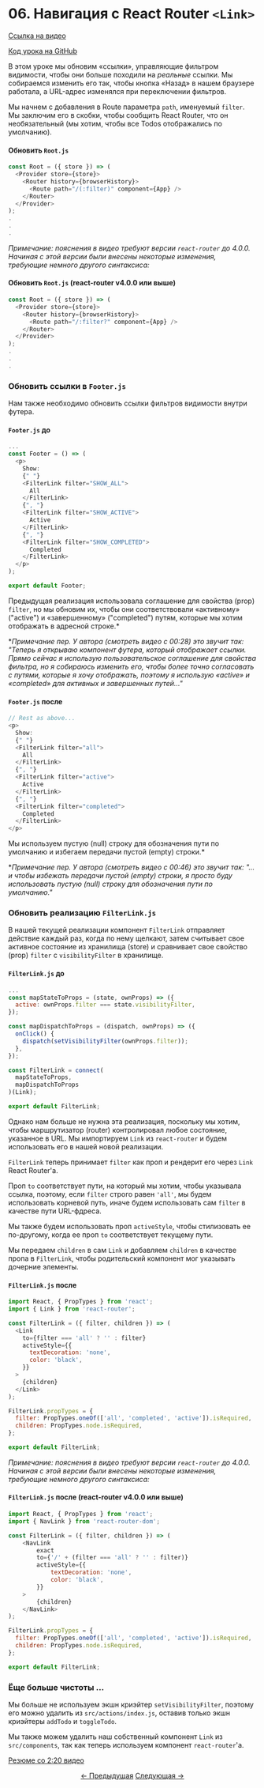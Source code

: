 # 06. Навигация с React Router `<Link>`

[Ссылка на видео](https://egghead.io/lessons/javascript-redux-navigating-with-react-router-link?series=building-react-applications-with-idiomatic-redux)

[Код урока на GitHub](https://github.com/gaearon/todos/tree/06-navigating-with-react-router-link)

В этом уроке мы обновим «ссылки», управляющие фильтром видимости, чтобы они больше походили на _реальные_ ссылки. Мы собираемся изменить его так, чтобы кнопка «Назад» в нашем браузере работала, а URL-адрес изменялся при переключении фильтров.

Мы начнем с добавления в Route параметра `path`, именуемый `filter`. Мы заключим его в скобки, чтобы сообщить React Router, что он необязательный (мы хотим, чтобы все Todos отображались по умолчанию).

#### Обновить `Root.js`

```javascript
const Root = ({ store }) => (
  <Provider store={store}>
    <Router history={browserHistory}>
      <Route path="/(:filter)" component={App} />
    </Router>
  </Provider>
);
.
.
.
```

_Примечание: пояснения в видео требуют версии `react-router` до 4.0.0. Начиная с этой версии были внесены некоторые изменения, требующие немного другого синтаксиса:_

#### Обновить `Root.js` (react-router v4.0.0 или выше)

```javascript
const Root = ({ store }) => (
  <Provider store={store}>
    <Router history={browserHistory}>
      <Route path="/:filter?" component={App} />
    </Router>
  </Provider>
);
.
.
.
```

### Обновить ссылки в `Footer.js`

Нам также необходимо обновить ссылки фильтров видимости внутри футера.

#### `Footer.js` до

```javascript
...
const Footer = () => (
  <p>
    Show:
    {" "}
    <FilterLink filter="SHOW_ALL">
      All
    </FilterLink>
    {", "}
    <FilterLink filter="SHOW_ACTIVE">
      Active
    </FilterLink>
    {", "}
    <FilterLink filter="SHOW_COMPLETED">
      Completed
    </FilterLink>
  </p>
);

export default Footer;
```

Предыдущая реализация использовала соглашение для свойства (prop) `filter`, но мы обновим их, чтобы они соответствовали «активному» ("active") и «завершенному» ("completed") путям, которые мы хотим отображать в адресной строке.*

*_Примечание пер. У автора (смотреть видео с 00:28) это звучит так: "Теперь я открываю компонент футера, который отображает ссылки. Прямо сейчас я использую пользовательское соглашение для свойства фильтра, но я собираюсь изменить его, чтобы более точно согласовать с путями, которые я хочу отображать, поэтому я использую «active» и «completed» для активных и завершенных путей..."_

#### `Footer.js` после

```javascript
// Rest as above...
<p>
  Show:
  {" "}
  <FilterLink filter="all">
    All
  </FilterLink>
  {", "}
  <FilterLink filter="active">
    Active
  </FilterLink>
  {", "}
  <FilterLink filter="completed">
    Completed
  </FilterLink>
</p>
```

Мы используем пустую (null) строку для обозначения пути по умолчанию и избегаем передачи пустой (empty) строки.*

*_Примечание пер. У автора (смотреть видео с 00:46) это звучит так: "... и чтобы избежать передачи пустой (empty) строки, я просто буду использовать пустую (null) строку для обозначения пути по умолчанию."_

### Обновить реализацию `FilterLink.js`

В нашей текущей реализации компонент `FilterLink` отправляет действие каждый раз, когда по нему щелкают, затем считывает свое активное состояние из хранилища (store) и сравнивает свое свойство (prop) `filter` с `visibilityFilter` в хранилище.

#### `FilterLink.js` до

```javascript
...
const mapStateToProps = (state, ownProps) => ({
  active: ownProps.filter === state.visibilityFilter,
});

const mapDispatchToProps = (dispatch, ownProps) => ({
  onClick() {
    dispatch(setVisibilityFilter(ownProps.filter));
  },
});

const FilterLink = connect(
  mapStateToProps,
  mapDispatchToProps
)(Link);

export default FilterLink;
```

Однако нам больше не нужна эта реализация, поскольку мы хотим, чтобы маршрутизатор (router) контролировал любое состояние, указанное в URL. Мы импортируем `Link` из `react-router` и будем использовать его в нашей новой реализации.

`FilterLink` теперь принимает `filter` как проп и рендерит его через `Link` React Router'а.

Проп `to` соответствует пути, на который мы хотим, чтобы указывала ссылка, поэтому, если `filter` строго равен `'all'`, мы будем использовать корневой путь, иначе будем использовать сам `filter` в качестве пути URL-фдреса.

Мы также будем использовать проп `activeStyle`, чтобы стилизовать ее по-другому, когда ее проп `to` соответствует текущему пути.

Мы передаем `children` в сам `Link` и добавляем `children` в качестве пропа в `FilterLink`, чтобы родительский компонент мог указывать дочерние элементы.

#### `FilterLink.js` после

```javascript
import React, { PropTypes } from 'react';
import { Link } from 'react-router';

const FilterLink = ({ filter, children }) => (
  <Link
    to={filter === 'all' ? '' : filter}
    activeStyle={{
      textDecoration: 'none',
      color: 'black',
    }}
  >
    {children}
  </Link>
);

FilterLink.propTypes = {
  filter: PropTypes.oneOf(['all', 'completed', 'active']).isRequired,
  children: PropTypes.node.isRequired,
};

export default FilterLink;
```

_Примечание: пояснения в видео требуют версии `react-router` до 4.0.0. Начиная с этой версии были внесены некоторые изменения, требующие немного другого синтаксиса:_

#### `FilterLink.js` после (react-router v4.0.0 или выше)

```javascript
import React, { PropTypes } from 'react';
import { NavLink } from 'react-router-dom';

const FilterLink = ({ filter, children }) => (
    <NavLink
        exact
        to={'/' + (filter === 'all' ? '' : filter)}
        activeStyle={{
            textDecoration: 'none',
            color: 'black',
        }}
    >
        {children}
    </NavLink>
);

FilterLink.propTypes = {
  filter: PropTypes.oneOf(['all', 'completed', 'active']).isRequired,
  children: PropTypes.node.isRequired,
};

export default FilterLink;
```

### Ёще больше чистоты ...

Мы больше не используем экшн криэйтер `setVisibilityFilter`, поэтому его можно удалить из `src/actions/index.js`, оставив только экшн криэйтеры `addTodo` и `toggleTodo`.

Мы также можем удалить наш собственный компонент `Link` из `src/components`, так как теперь используем компонент `react-router`'а.

[Резюме со 2:20 видео](https://egghead.io/lessons/javascript-redux-navigating-with-react-router-link?series=building-react-applications-with-idiomatic-redux)

<p align="center">
<a href="./05-Adding_React_Router_to_the_Project.md"><- Предыдущая</a>
<a href="./07-Filtering_Redux_State_with_React_Router_Params.md">Следующая -></a>
</p>

